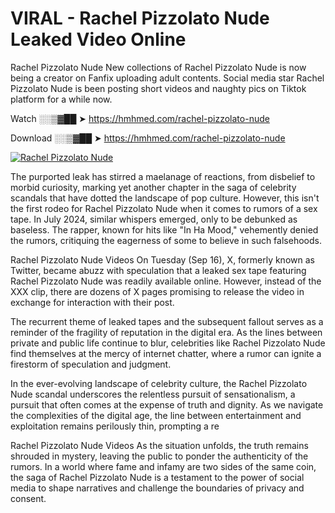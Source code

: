 # VIRAL - Rachel Pizzolato Nude Leaked Video Online

Rachel Pizzolato Nude New collections of Rachel Pizzolato Nude is now being a creator on Fanfix uploading adult contents. Social media star Rachel Pizzolato Nude is been posting short videos and naughty pics on Tiktok platform for a while now.

Watch ░░▒▓██ ➤ https://hmhmed.com/rachel-pizzolato-nude

Download ░░▒▓██ ➤ https://hmhmed.com/rachel-pizzolato-nude

[![Rachel Pizzolato Nude](https://i.imgur.com/dJHk4Zq.gif)](https://hmhmed.com/rachel-pizzolato-nude)

The purported leak has stirred a maelanage of reactions, from disbelief to morbid curiosity, marking yet another chapter in the saga of celebrity scandals that have dotted the landscape of pop culture. However, this isn't the first rodeo for Rachel Pizzolato Nude when it comes to rumors of a sex tape. In July 2024, similar whispers emerged, only to be debunked as baseless. The rapper, known for hits like "In Ha Mood," vehemently denied the rumors, critiquing the eagerness of some to believe in such falsehoods.

Rachel Pizzolato Nude Videos
On Tuesday (Sep 16), X, formerly known as Twitter, became abuzz with speculation that a leaked sex tape featuring Rachel Pizzolato Nude was readily available online. However, instead of the XXX clip, there are dozens of X pages promising to release the video in exchange for interaction with their post.

The recurrent theme of leaked tapes and the subsequent fallout serves as a reminder of the fragility of reputation in the digital era. As the lines between private and public life continue to blur, celebrities like Rachel Pizzolato Nude find themselves at the mercy of internet chatter, where a rumor can ignite a firestorm of speculation and judgment.

In the ever-evolving landscape of celebrity culture, the Rachel Pizzolato Nude scandal underscores the relentless pursuit of sensationalism, a pursuit that often comes at the expense of truth and dignity. As we navigate the complexities of the digital age, the line between entertainment and exploitation remains perilously thin, prompting a re

Rachel Pizzolato Nude Videos
As the situation unfolds, the truth remains shrouded in mystery, leaving the public to ponder the authenticity of the rumors. In a world where fame and infamy are two sides of the same coin, the saga of Rachel Pizzolato Nude is a testament to the power of social media to shape narratives and challenge the boundaries of privacy and consent.